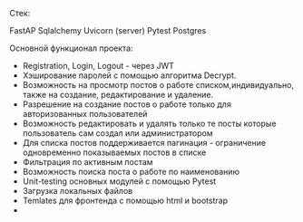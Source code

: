 Стек:


FastAP
Sqlalchemy
Uvicorn (server)
Pytest
Postgres

Основной функционал проекта:

- Registration, Login, Logout - через JWT
- Хэширование паролей с помощью алгоритма Decrypt.
- Возможность на просмотр постов о работе списком,индивидуально, также на создание, 
редактирование и удаление.
- Разрешение на создание постов о работе только для авторизованных пользователей
- Возможность редактировать и удалять только те посты которые пользователь сам создал 
или администратором
- Для списка постов поддерживается пагинация - ограничение одновременно показываемых 
постов в списке
- Фильтрация по активным постам
- Возможность поиска поста о работе по наименованию
- Unit-testing основных модулей с помощью Pytest
- Загрузка локальных файлов
- Temlates для фронтенда с помощью html и bootstrap
- 
